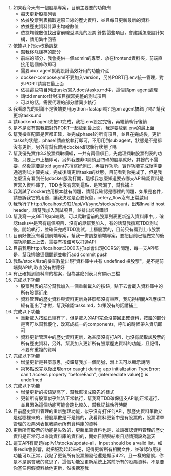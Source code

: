 1. 如果我今天有一個股票專案，目前主要要的功能有
    - 每天更新股票列表
    - 依據股票列表抓取還原日線的歷史資料，並且每日更新最新的資料
    - 依據歷史資料計算出均線數值
    - 依據均線數值找出當前線型漂亮的股票
    針對這些項目，會建議怎麼設計架構，請用繁中回答
2. 依據以下指示改動調整
    - 幫我移除緩存的部分
    - 前端的部分，我會提供一個admin的專案，放在frontend資料夾，前端直接用這個修改即可
    - 需要uiux agent幫我設計高效好用的功能介面
    - docker-compose.yml不要加入version，另外PORT用.env統一管理，對外PORT請寫在最上面
    - 依據這些項目列出tasks寫入docs\tasks.md中，這個請pm agent處理
    - 請tdd mentor針對項目撰寫完整的測試項目
    - 可以的話，需要代理的部分請同步執行
3. 我看原先的討論不是後端要用python+fastapi嗎? 是pm agent搞錯了嗎? 幫我更新tasks.md
4. 請backend agent先把1.1完成，我把.env設定完後，再繼續執行後續
5. 是不是沒有幫我把對外PORT一起放到最上面，我是要放到.env的最上面
6. 幫我檢查配置是否都正確，並完成phase1的所有項目，並且在完成後，更新tasks的狀態，phase1請直接執行即可，不用用到sub agent，狀態是不是都沒有更新，另外有幫我啟用docker確認執行狀態了嗎
7. 幫我優先實作3.3股票擷取模組，一共有兩個項目，先處理擷取股票列表的功能，只要上市上櫃即可，另外我要非0開頭且四碼的股票就好，其餘的不需要，然後需要請tdd agent先撰寫好測試，再實作功能，實作功能完成後需要通過測試才算完成，完成後請更新tasks的狀態，目前看到你完成了，但是我怎麼沒有看到任何docker服務打開，這樣我怎麼知道要去哪支API確認資料是否寫入資料庫了，TDD也沒有寫到這點，是否漏了，幫我補上
8. 我測試了docker啟用根本就有問題，請幫我確認是哪裡的問題，如果是套件，請告訴我它的用途，讓我決定是否要保留，celery_flow沒有正常啟用
9. 我執行了http://localhost:9121/api/v1/sync/stocks/count，出現Invalid host header，請幫我加入測試項目，並排出該項錯誤
10. 幫我寫一支GET的api端點，可以爬取當前的股票列表更新進入資料庫中，，確認tasks中是否有這個項目，沒有的話幫我加入，有的話幫我撰寫TDD測試後，開始執行，並確保完成TDD測試，上櫃股票的，目前只有看到上市股票
11. 目前好像沒有看到前端專案，幫我一併調整前端專案，要把目前已經做完的後端功能都上上去，需要有按鈕可以打通API
12. 目前我用http://localhost:3000去打api會出現CORS的問題，每一支API都是，幫我排除這個問題並執行add commit push
13. 我點/stock/list的檢查數量出現"資料庫中共有 undefined 檔股票"，是不是前端與API的取直沒有對應好
14. 有正確抓到資料庫的檔案，但為甚麼列表只有顯示三檔
15. 完成以下功能
    - 股票列表的部分幫我加入一個重新載入的按鈕，點下去會載入資料庫中的所有股票近來
    - 資料管理的歷史資料與資料更新為甚麼都沒有東西，我記得相關API應該已經有產出了才對，幫我確認tasks.md，如果沒有的話請補上
16. 完成以下功能
    - 重新載入按鈕已經有了，但是載入的API完全沒帶回正確資料，按鈕的部分是否可以幫我優化，改寫成統一的components，呼叫的時候帶入資訊即可
    - 資料更新管理中的歷史資料更新，為甚麼沒有打API，也沒有爬取該股票的所有歷史資料，另外，幫我加入更新所有股票歷史資料的功能，且記得，不要有重複的資料
17. 完成以下功能
    - 增量更新是甚麼意思，按鈕幫我加一個問號，滑上去可以顯示說明
    - 第16點改完以後出現error caught during app initialization TypeError: can't access property "beforeEach", (intermediate value)() is undefined
18. 完成以下功能
    - 增量更新的按鈕變高了，幫我恢復成原先的樣式
    - 更新所有股票似乎無法正常執行，幫我寫TDD確保這支API能正常運行，並且因為這個功能可能會跑比較久，幫我記錄執行時間
19. 目前歷史資料管理的重新整理功能，似乎沒有打任何API，那歷史資料筆數又是從哪裡來的，總股票數是不是錯的，我看資料更新中是有股票的，股票清單管理的股票列表幫我顯示所有資料庫的資料
20. 更新所有股票的功能是失效的，更新單筆資料也是，並請確認資料管理的歷史資料是正常可以查詢資料庫的資料的，開始日期與結束日期請預設為當天
21. 這支API有問題/api/v1/stocks/update-all，Input should be a valid list，如果redis會影響，就把服務起起來吧，記得更新所有相關文件，並確認啟用後功能可以正常，我點了更新所有股票觸發他還是顯示422，且一樣的錯誤，你是不是誤會我的意思了，這個功能室更新系統上當前所有的股票資料，不是要你塞任何假資料給他更新，然後搪塞我